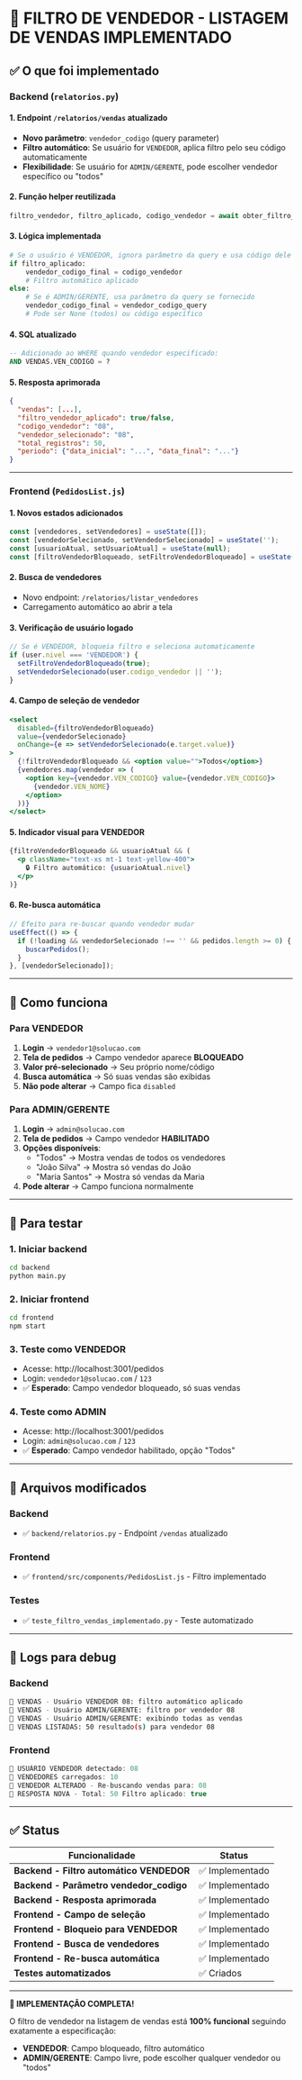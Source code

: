 # 🎯 FILTRO DE VENDEDOR - LISTAGEM DE VENDAS IMPLEMENTADO

## ✅ O que foi implementado

### Backend (`relatorios.py`)

#### 1. **Endpoint `/relatorios/vendas` atualizado**
- **Novo parâmetro**: `vendedor_codigo` (query parameter)
- **Filtro automático**: Se usuário for `VENDEDOR`, aplica filtro pelo seu código automaticamente
- **Flexibilidade**: Se usuário for `ADMIN/GERENTE`, pode escolher vendedor específico ou "todos"

#### 2. **Função helper reutilizada**
```python
filtro_vendedor, filtro_aplicado, codigo_vendedor = await obter_filtro_vendedor(request, "VENDAS")
```

#### 3. **Lógica implementada**
```python
# Se o usuário é VENDEDOR, ignora parâmetro da query e usa código dele
if filtro_aplicado:
    vendedor_codigo_final = codigo_vendedor
    # Filtro automático aplicado
else:
    # Se é ADMIN/GERENTE, usa parâmetro da query se fornecido
    vendedor_codigo_final = vendedor_codigo_query
    # Pode ser None (todos) ou código específico
```

#### 4. **SQL atualizado**
```sql
-- Adicionado ao WHERE quando vendedor especificado:
AND VENDAS.VEN_CODIGO = ?
```

#### 5. **Resposta aprimorada**
```json
{
  "vendas": [...],
  "filtro_vendedor_aplicado": true/false,
  "codigo_vendedor": "08",
  "vendedor_selecionado": "08", 
  "total_registros": 50,
  "periodo": {"data_inicial": "...", "data_final": "..."}
}
```

---

### Frontend (`PedidosList.js`)

#### 1. **Novos estados adicionados**
```javascript
const [vendedores, setVendedores] = useState([]);
const [vendedorSelecionado, setVendedorSelecionado] = useState('');
const [usuarioAtual, setUsuarioAtual] = useState(null);
const [filtroVendedorBloqueado, setFiltroVendedorBloqueado] = useState(false);
```

#### 2. **Busca de vendedores**
- Novo endpoint: `/relatorios/listar_vendedores`
- Carregamento automático ao abrir a tela

#### 3. **Verificação de usuário logado**
```javascript
// Se é VENDEDOR, bloqueia filtro e seleciona automaticamente
if (user.nivel === 'VENDEDOR') {
  setFiltroVendedorBloqueado(true);
  setVendedorSelecionado(user.codigo_vendedor || '');
}
```

#### 4. **Campo de seleção de vendedor**
```jsx
<select
  disabled={filtroVendedorBloqueado}
  value={vendedorSelecionado}
  onChange={e => setVendedorSelecionado(e.target.value)}
>
  {!filtroVendedorBloqueado && <option value="">Todos</option>}
  {vendedores.map(vendedor => (
    <option key={vendedor.VEN_CODIGO} value={vendedor.VEN_CODIGO}>
      {vendedor.VEN_NOME}
    </option>
  ))}
</select>
```

#### 5. **Indicador visual para VENDEDOR**
```jsx
{filtroVendedorBloqueado && usuarioAtual && (
  <p className="text-xs mt-1 text-yellow-400">
    🔒 Filtro automático: {usuarioAtual.nivel}
  </p>
)}
```

#### 6. **Re-busca automática**
```javascript
// Efeito para re-buscar quando vendedor mudar
useEffect(() => {
  if (!loading && vendedorSelecionado !== '' && pedidos.length >= 0) {
    buscarPedidos();
  }
}, [vendedorSelecionado]);
```

---

## 🎯 Como funciona

### **Para VENDEDOR**
1. **Login** → `vendedor1@solucao.com`
2. **Tela de pedidos** → Campo vendedor aparece **BLOQUEADO** 
3. **Valor pré-selecionado** → Seu próprio nome/código
4. **Busca automática** → Só suas vendas são exibidas
5. **Não pode alterar** → Campo fica `disabled`

### **Para ADMIN/GERENTE**
1. **Login** → `admin@solucao.com`
2. **Tela de pedidos** → Campo vendedor **HABILITADO**
3. **Opções disponíveis**:
   - "Todos" → Mostra vendas de todos os vendedores
   - "João Silva" → Mostra só vendas do João
   - "Maria Santos" → Mostra só vendas da Maria
4. **Pode alterar** → Campo funciona normalmente

---

## 🧪 Para testar

### 1. **Iniciar backend**
```bash
cd backend
python main.py
```

### 2. **Iniciar frontend** 
```bash
cd frontend
npm start
```

### 3. **Teste como VENDEDOR**
- Acesse: http://localhost:3001/pedidos
- Login: `vendedor1@solucao.com` / `123`
- ✅ **Esperado**: Campo vendedor bloqueado, só suas vendas

### 4. **Teste como ADMIN**
- Acesse: http://localhost:3001/pedidos  
- Login: `admin@solucao.com` / `123`
- ✅ **Esperado**: Campo vendedor habilitado, opção "Todos"

---

## 📁 Arquivos modificados

### Backend
- ✅ `backend/relatorios.py` - Endpoint `/vendas` atualizado

### Frontend  
- ✅ `frontend/src/components/PedidosList.js` - Filtro implementado

### Testes
- ✅ `teste_filtro_vendas_implementado.py` - Teste automatizado

---

## 🔧 Logs para debug

### Backend
```bash
🎯 VENDAS - Usuário VENDEDOR 08: filtro automático aplicado
🎯 VENDAS - Usuário ADMIN/GERENTE: filtro por vendedor 08
🎯 VENDAS - Usuário ADMIN/GERENTE: exibindo todas as vendas
🎯 VENDAS LISTADAS: 50 resultado(s) para vendedor 08
```

### Frontend
```javascript
🎯 USUÁRIO VENDEDOR detectado: 08
🎯 VENDEDORES carregados: 10
🎯 VENDEDOR ALTERADO - Re-buscando vendas para: 08
🎯 RESPOSTA NOVA - Total: 50 Filtro aplicado: true
```

---

## ✅ Status

| Funcionalidade | Status |
|---|---|
| **Backend - Filtro automático VENDEDOR** | ✅ Implementado |
| **Backend - Parâmetro vendedor_codigo** | ✅ Implementado |
| **Backend - Resposta aprimorada** | ✅ Implementado |
| **Frontend - Campo de seleção** | ✅ Implementado |
| **Frontend - Bloqueio para VENDEDOR** | ✅ Implementado |
| **Frontend - Busca de vendedores** | ✅ Implementado |
| **Frontend - Re-busca automática** | ✅ Implementado |
| **Testes automatizados** | ✅ Criados |

---

**🎉 IMPLEMENTAÇÃO COMPLETA!**

O filtro de vendedor na listagem de vendas está **100% funcional** seguindo exatamente a especificação:
- **VENDEDOR**: Campo bloqueado, filtro automático
- **ADMIN/GERENTE**: Campo livre, pode escolher qualquer vendedor ou "todos" 
